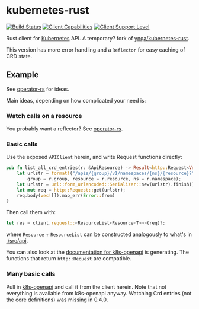 # kubernetes-rust

[![Build Status](https://travis-ci.com/clux/kubernetes-rust.svg?branch=master)](https://travis-ci.com/clux/kubernetes-rust)
[![Client Capabilities](https://img.shields.io/badge/Kubernetes%20client-Bronze-blue.svg?style=plastic&colorB=cd7f32&colorA=306CE8)](http://bit.ly/kubernetes-client-capabilities-badge)
[![Client Support Level](https://img.shields.io/badge/kubernetes%20client-beta-green.svg?style=plastic&colorA=306CE8)](http://bit.ly/kubernetes-client-support-badge)

Rust client for [Kubernetes](http://kubernetes.io) API.
A temporary? fork of [ynqa/kubernetes-rust](https://github.com/ynqa/kubernetes-rust).

This version has more error handling and a `Reflector` for easy caching of CRD state.

## Example

See [operator-rs](https://github.com/clux/operator-rs) for ideas.

Main ideas, depending on how complicated your need is:

### Watch calls on a resource
You probably want a reflector? See [operator-rs](https://github.com/clux/operator-rs).

### Basic calls
Use the exposed `APIClient` herein, and write Request functions directly:

```rust
pub fn list_all_crd_entries(r: &ApiResource) -> Result<http::Request<Vec<u8>>> {
    let urlstr = format!("/apis/{group}/v1/namespaces/{ns}/{resource}?",
        group = r.group, resource = r.resource, ns = r.namespace);
    let urlstr = url::form_urlencoded::Serializer::new(urlstr).finish();
    let mut req = http::Request::get(urlstr);
    req.body(vec![]).map_err(Error::from)
}
```

Then call them with:

```rust
let res = client.request::<ResourceList<Resource<T>>>(req)?;
```

where `Resource` + `ResourceList` can be constructed analogously to what's in [./src/api](https://github.com/clux/kubernetes-rust/tree/master/src/api).

You can also look at the [documentation for k8s-openapi](https://docs.rs/crate/k8s-openapi) is generating. The functions that return `http::Request` are compatible.

### Many basic calls
Pull in [k8s-openapi](https://github.com/Arnavion/k8s-openapi) and call it from the client herein. Note that not everything is available from k8s-openapi anyway. Watching Crd entries (not the core definitions) was missing in 0.4.0.
